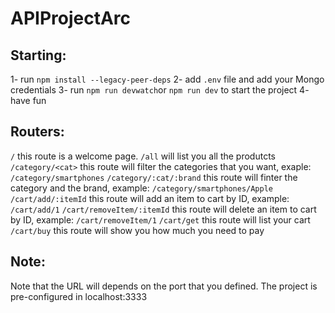 # APIProjectArc

## Starting:
1- run `npm install --legacy-peer-deps`
2- add `.env` file and add your Mongo credentials
3- run `npm run devwatch`or `npm run dev` to start the project
4- have fun

## Routers:
`/` this route is a welcome page.
`/all` will list you all the produtcts
`/category/<cat>` this route will filter the categories that you want, exaple: `/category/smartphones`
`/category/:cat/:brand` this route will finter the category and the brand, example: `/category/smartphones/Apple`
`/cart/add/:itemId` this route will add an item to cart by ID, example: `/cart/add/1`
`/cart/removeItem/:itemId` this route will delete an item to cart by ID, example: `/cart/removeItem/1`
`/cart/get` this route will list your cart
`/cart/buy` this route will show you how much you need to pay

## Note:
Note that the URL will depends on the port that you defined. The project is pre-configured in localhost:3333